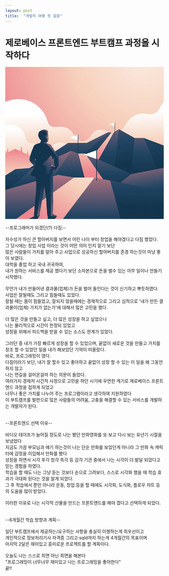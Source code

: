 ```yaml
---
layout: post
title:  "개발자 여행 첫 걸음"
---
```


# 제로베이스 프론트엔드 부트캠프 과정을 시작하다

<div align="center">

![challenge](/assets/image/challenge.png)

</div>

<div margin="10px 0">
  
--프로그래머가 되겠단(?) 다짐--\
\
자수성가 하신 큰 할아버지를 보면서 어린 나이 부터 창업을 해야겠다고 다짐 했었다.\
그 당시에는 창업 사업 이라는 것이 어떤 의미 인지 알기 보단\
많은 사람들이 가치를 알아 주고 사업으로 성공하신 할아버지를 존경 하는것이 마냥 좋아 보였다.\
대학을 졸업 하고 국내 귀국하여,\
내가 원하는 서비스를 제공 했다기 보단 소자본으로 돈을 벌수 있는 아무 일이나 만들기 시작했다.\
<br>
무언가 내가 만들어낸 결과물(업체)가 돈을 벌어 들인다는 것이 신기하고 뿌듯하였다.\
사업은 잘될때도 그리고 힘들때도 있었다.\
잘될 때는 몸이 힘들었고, 잘되지 않을때에는 경제적으로 그리고 심적으로 '내가 만든 결과물이(업체) 가치가 없는가'에 대해서 많은 고민을 했다.\
<br>
더 많은 것을 만들고 싶고, 더 많은 성장을 하고 싶었으나\
나는 물리적으로 시간이 한정되 있었고\
성장을 위해서 피드백을 받을 수 있는 소스도 한계가 있었다.\
<br>
그러던 중 내가 가장 빠르게 성장을 할 수 있었으며, 끝없이 새로운 것을 만들고 가치를 창조 할 수 있었던 일을 내가 해보았던 기억이 떠올랐다.\
바로, 프로그래밍이 였다.\
다짐이라기 보단, 내가 잘 할수 있고 좋아하고 끝없이 성장 할 수 있는 이 일을 왜 그동안 하지 않고\
나는 먼길을 걸어온걸까 하는 의문이 들었다.\
여러가지 경제저 시간적 사정으로 고민을 하던 시기에 우연한 계기로 제로베이스 프론트엔드 과정을 접하게 되었고\
너무나 좋은 가치를 나누어 주는 프로그램이라고 생각하여 지원하였다\
이 부트캠프를 발판으로 많은 사람들의 어려움, 고충을 해결할 수 있는 서비스를 개발하는 개발자가 된다.\
<br>
<br>
--프론트엔드 선택 이유--\
  \
 비디오 테이프가 늘어질 정도로 나는 봤던 만화영화를 또 보고 다시 보는 유년기 시절을 보냈었다\
 지금도 가끔 부모님과 얘기 하는것이 나는 단순 만화를 보았던게 아니라 그 만화 속 캐릭터에 감정을 이입해서 만화를 봤다\
 성장을 하면서 시각 후각 청각 촉각 등 감각 기관 중에서 나는 시각이 더 발달 되었다고 믿는 경험을 하였다.\
 학습을 할 때도 나는 그냥 듣는 것보다 손으로 그려보다, 스스로 시각화 했을 때 학습 효과가 극대화 된다는 것을 알게 되었다.\
 그 후 학습에서 뿐만 아니라 운동, 창업 등을 할 때에도 시각화, 도식화, 플로우 차트 등의 도움을 많이 받았다.\
 <br>
 이러한 이유로 나는 시각적 산물을 만드는 프론트앤드를 해야 겠다고 선택하게 되었다.\
 <br>
 <br>
--6개월간 학습 방향과 계획--\
\
일단 부트캠프에서 제공하는/요구하는 사항을 충실히 이행하는게 최우선이고\
개인적으로 정보처리기사 자격증 그리고 sqld까지 하는게 4개월간의 목표이며\
마지막 2달은 재미있고 흥미로운 프로젝트를 할 계획이다.\
\
오늘도 나는 스스로 최면 아닌 최면을 해본다\
"프로그래밍이 너무너무 재미있고 나는 프로그래밍을 좋아한다"\
끝!!
 
 </div>
 
 
 
 
